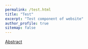 ```yaml
---
permalink: /test.html
title: "Test"
excerpt: "Test component of website"
author_profile: true
sitemap: false
---
```

<!-- 
<head>
<style>
.button {
  background-color: #4CAF50; /* Green */
  border: none;
  color: white;
  padding: 15px 32px;
  text-align: center;
  text-decoration: none;
  display: inline-block;
  font-size: 16px;
}
</style>  
</head> -->

<!-- class="btn--info" -->
<!-- <button  onclick="myFunction()">Abstract</button> -->
<a href="#!" class="btn--danger" onclick="myFunction()">Abstract</a>
<div id="myDIV" class="notice--info" style="display:none">
  Abstract text
</div> 

<script type="text/javascript">
  function myFunction() {
  var x = document.getElementById("myDIV");
  if (x.style.display === "none") {
    x.style.display = "block";
  } else {
  x.style.display = "none";
  }
} 
</script>
